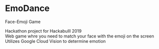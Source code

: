 # EmoDance
Face-Emoji Game

Hackathon project for Hackabulll 2019  
Web game whre you need to match your face with the emoji on the screen  
Utilizes Google Cloud Vision to determine emotion  
